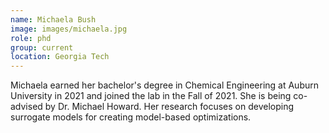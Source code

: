 ```yaml
---
name: Michaela Bush
image: images/michaela.jpg
role: phd
group: current
location: Georgia Tech
---
```


Michaela earned her bachelor's degree in Chemical Engineering at Auburn University in 2021 and joined the lab in the Fall of 2021. She is being co-advised by Dr. Michael Howard. Her research focuses on developing surrogate models for creating model-based optimizations. 
